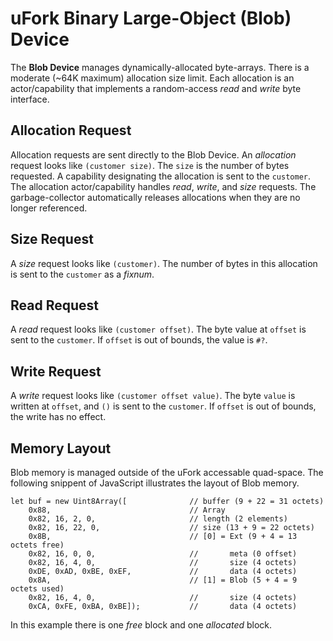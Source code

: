 # uFork Binary Large-Object (Blob) Device

The **Blob Device** manages dynamically-allocated byte-arrays.
There is a moderate (~64K maximum) allocation size limit.
Each allocation is an actor/capability that implements
a random-access _read_ and _write_ byte interface.

## Allocation Request

Allocation requests are sent directly to the Blob Device.
An _allocation_ request looks like `(customer size)`.
The `size` is the number of bytes requested.
A capability designating the allocation
is sent to the `customer`.
The allocation actor/capability handles
_read_, _write_, and _size_ requests.
The garbage-collector automatically releases allocations
when they are no longer referenced.

## Size Request

A _size_ request looks like `(customer)`.
The number of bytes in this allocation
is sent to the `customer` as a _fixnum_.

## Read Request

A _read_ request looks like `(customer offset)`.
The byte value at `offset` is sent to the `customer`.
If `offset` is out of bounds, the value is `#?`.

## Write Request

A _write_ request looks like `(customer offset value)`.
The byte `value` is written at `offset`,
and `()` is sent to the `customer`.
If `offset` is out of bounds, the write has no effect.

## Memory Layout

Blob memory is managed outside of
the uFork accessable quad-space.
The following snippent of JavaScript
illustrates the layout of Blob memory.

```
let buf = new Uint8Array([              // buffer (9 + 22 = 31 octets)
    0x88,                               // Array
    0x82, 16, 2, 0,                     // length (2 elements)
    0x82, 16, 22, 0,                    // size (13 + 9 = 22 octets)
    0x8B,                               // [0] = Ext (9 + 4 = 13 octets free)
    0x82, 16, 0, 0,                     //       meta (0 offset)
    0x82, 16, 4, 0,                     //       size (4 octets)
    0xDE, 0xAD, 0xBE, 0xEF,             //       data (4 octets)
    0x8A,                               // [1] = Blob (5 + 4 = 9 octets used)
    0x82, 16, 4, 0,                     //       size (4 octets)
    0xCA, 0xFE, 0xBA, 0xBE]);           //       data (4 octets)
```

In this example
there is one _free_ block
and one _allocated_ block.
